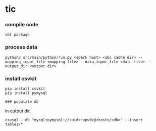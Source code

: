 # tic

### compile code
```
sbt package
```

### process data
```
python3 src/main/python/run.py <spark host> <sbc cache dir> --mapping_input_file <mapping file> --data_input_file <data file> --output_dir <output dir>
```

### install csvkit

```
pip install csvkit
pip install pymysql

### populate db
```
in output dir,

```
csvsql --db "mysql+pymysql://<uid>:<pwd>@<host>/<db>" --insert tables/*
```
